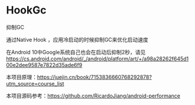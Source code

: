 # HookGc
抑制GC

通过Native Hook ，应用冷启动的时候抑制GC来优化启动速度

在Android 10中Google系统自己也会在启动后抑制2秒，请见
https://cs.android.com/android/_/android/platform/art/+/a98a28262f645d100e2dee9587e7822d35ade6f9


本项目原理：https://juejin.cn/book/7153836660768292878?utm_source=course_list



本项目源码参考：https://github.com/RicardoJiang/android-performance

